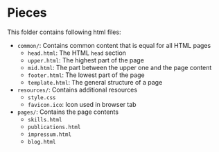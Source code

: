 # Pieces

This folder contains following html files:
- `common/`: Contains common content that is equal for all HTML pages
  - `head.html`: The HTML `head` section
  - `upper.html`: The highest part of the page   
  - `mid.html`: The part between the upper one and the page content
  - `footer.html`: The lowest part of the page
  - `template.html`: The general structure of a page
- `resources/`: Contains additional resources
  - `style.css`
  - `favicon.ico`: Icon used in browser tab
- `pages/`: Contains the page contents
  - `skills.html`
  - `publications.html`
  - `impressum.html`
  - `blog.html`
